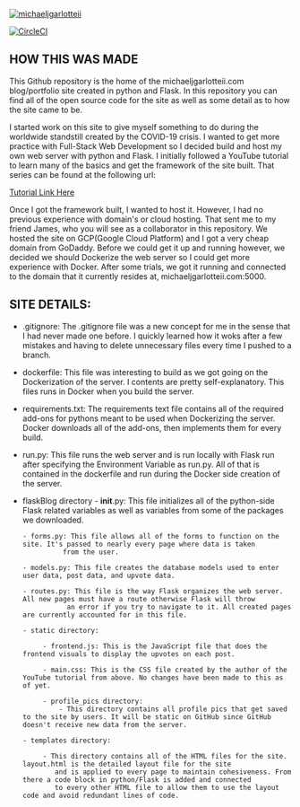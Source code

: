 [![michaeljgarlotteii](https://circleci.com/gh/MichaelJGarlotteII/personalFlaskBlog.svg?style=svg)](https://circleci.com/gh/michaeljgarlotteii/personalFlaskBlog)

[![CircleCI](https://circleci.com/gh/circleci/circleci-docs.svg?style=svg)](https://circleci.com/gh/circleci/circleci-docs)

HOW THIS WAS MADE
---
This Github repository is the home of the michaeljgarlotteii.com blog/portfolio site created
in python and Flask. In this repository you can find all of the open source code for the site
as well as some detail as to how the site came to be.

I started work on this site to give myself something to do during the worldwide standstill created
by the COVID-19 crisis. I wanted to get more practice with Full-Stack Web Development so I decided
build and host my own web server with python and Flask. I initially followed a YouTube tutorial to
learn many of the basics and get the framework of the site built. That series can be found at the
following url:

[Tutorial Link Here](https://www.youtube.com/playlist?list=PL-osiE80TeTs4UjLw5MM6OjgkjFeUxCYH)

Once I got the framework built, I wanted to host it. However, I had no previous experience with
domain's or cloud hosting. That sent me to my friend James, who you will see as a collaborator in
this repository. We hosted the site on GCP(Google Cloud Platform) and I got a very cheap domain from
GoDaddy. Before we could get it up and running however, we decided we should Dockerize the web server
so I could get more experience with Docker. After some trials, we got it running and connected to the
domain that it currently resides at, michaeljgarlotteii.com:5000.


SITE DETAILS:
---
- .gitignore: The .gitignore file was a new concept for me in the sense that I had never made one before. I
            quickly learned how it woks after a few mistakes and having to delete unnecessary files every time
            I pushed to a branch.

- dockerfile: This file was interesting to build as we got going on the Dockerization of the server. I contents are
            pretty self-explanatory. This files runs in Docker when you build the server.

- requirements.txt: The requirements text file contains all of the required add-ons for pythons meant to be used when
                  Dockerizing the server. Docker downloads all of the add-ons, then implements them for every build.

- run.py: This file runs the web server and is run locally with Flask run after specifying the Environment Variable
        as run.py. All of that is contained in the dockerfile and run during the Docker side creation of the server.

- flaskBlog directory
      - __init__.py: This file initializes all of the python-side Flask related variables as well as variables from some of the
                   packages we downloaded.

      - forms.py: This file allows all of the forms to function on the site. It's passed to nearly every page where data is taken
                from the user.

      - models.py: This file creates the database models used to enter user data, post data, and upvote data.

      - routes.py: This file is the way Flask organizes the web server. All new pages must have a route otherwise Flask will throw
                 an error if you try to navigate to it. All created pages are currently accounted for in this file.

      - static directory:

           - frontend.js: This is the JavaScript file that does the frontend visuals to display the upvotes on each post.

           - main.css: This is the CSS file created by the author of the YouTube tutorial from above. No changes have been made to this as of yet.

           - profile_pics directory:
               - This directory contains all profile pics that get saved to the site by users. It will be static on GitHub since GitHub doesn't receive new data from the server.

      - templates directory:

           - This directory contains all of the HTML files for the site. layout.html is the detailed layout file for the site
              and is applied to every page to maintain cohesiveness. From there a code block in python/Flask is added and connected
              to every other HTML file to allow them to use the layout code and avoid redundant lines of code.
